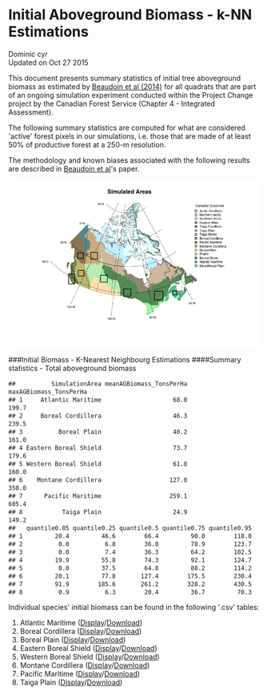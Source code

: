 # Initial Aboveground Biomass - k-NN Estimations
Dominic cyr  
Updated on Oct 27 2015

This document presents summary statistics of initial tree aboveground biomass as estimated by [Beaudoin et al (2014)][1] for all quadrats that are part of an ongoing simulation experiment conducted within the Project Change project by the Canadian Forest Service (Chapter 4 - Integrated Assessment).

The following summary statistics are computed for what are considered 'active' forest pixels in our simulations, i.e. those that are made of at least 50% of productive forest at a 250-m resolution.

The methodology and known biases associated with the following results are described in [Beaudoin et al][1]'s paper.






















<img src="README_files/figure-html/mapPlot-1.png" title="" alt="" style="display: block; margin: auto auto auto 0;" />


###Initial Biomass - K-Nearest Neighbourg Estimations
####Summary statistics - Total aboveground biomass


```
##          SimulationArea meanAGBiomass_TonsPerHa maxAGBiomass_TonsPerHa
## 1     Atlantic Maritime                    68.0                  199.7
## 2     Boreal Cordillera                    46.3                  239.5
## 3          Boreal Plain                    40.2                  161.0
## 4 Eastern Boreal Shield                    73.7                  179.6
## 5 Western Boreal Shield                    61.8                  160.0
## 6    Montane Cordillera                   127.0                  350.0
## 7      Pacific Maritime                   259.1                  605.4
## 8           Taiga Plain                    24.9                  149.2
##   quantile0.05 quantile0.25 quantile0.5 quantile0.75 quantile0.95
## 1         20.4         46.6        66.4         90.0        118.0
## 2          0.0          6.8        36.0         78.9        123.7
## 3          0.0          7.4        36.3         64.2        102.5
## 4         19.9         55.8        74.3         92.1        124.7
## 5          0.0         37.5        64.8         88.2        114.2
## 6         20.1         77.8       127.4        175.5        230.4
## 7         91.9        185.6       261.2        328.2        430.5
## 8          0.9          6.3        20.4         36.7         70.3
```

Individual species' initial biomass can be found in the following '.csv' tables:

1. Atlantic Maritime ([Display][2]/[Download][3])
2. Boreal Cordillera ([Display][4]/[Download][5])
3. Boreal Plain ([Display][6]/[Download][7])
4. Eastern Boreal Shield ([Display][8]/[Download][9])
5. Western Boreal Shield ([Display][10]/[Download][11])
6. Montane Cordillera ([Display][12]/[Download][13])
7. Pacific Maritime ([Display][14]/[Download][15])
8. Taiga Plain ([Display][16]/[Download][17])


[1]: http://www.nrcresearchpress.com/doi/abs/10.1139/cjfr-2013-0401
[2]: https://github.com/dcyr/InitialBiomass/blob/master/summaryStats/initBiomassSummaryStats_AM.csv
[4]: https://github.com/dcyr/InitialBiomass/blob/master/summaryStats/initBiomassSummaryStats_BC.csv
[6]: https://github.com/dcyr/InitialBiomass/blob/master/summaryStats/initBiomassSummaryStats_BP.csv
[8]: https://github.com/dcyr/InitialBiomass/blob/master/summaryStats/initBiomassSummaryStats_BSE.csv
[10]: https://github.com/dcyr/InitialBiomass/blob/master/summaryStats/initBiomassSummaryStats_BSW.csv
[12]: https://github.com/dcyr/InitialBiomass/blob/master/summaryStats/initBiomassSummaryStats_MC.csv
[14]: https://github.com/dcyr/InitialBiomass/blob/master/summaryStats/initBiomassSummaryStats_PM.csv
[16]: https://github.com/dcyr/InitialBiomass/blob/master/summaryStats/initBiomassSummaryStats_TP.csv
[3]: https://raw.githubusercontent.com/dcyr/InitialBiomass/master/summaryStats/initBiomassSummaryStats_AM.csv
[5]: https://raw.githubusercontent.com/dcyr/InitialBiomass/master/summaryStats/initBiomassSummaryStats_BC.csv
[7]: https://raw.githubusercontent.com/dcyr/InitialBiomass/master/summaryStats/initBiomassSummaryStats_BP.csv
[9]: https://raw.githubusercontent.com/dcyr/InitialBiomass/master/summaryStats/initBiomassSummaryStats_BSE.csv
[11]: https://raw.githubusercontent.com/dcyr/InitialBiomass/master/summaryStats/initBiomassSummaryStats_BSW.csv
[13]: https://raw.githubusercontent.com/dcyr/InitialBiomass/master/summaryStats/initBiomassSummaryStats_MC.csv
[15]: https://raw.githubusercontent.com/dcyr/InitialBiomass/master/summaryStats/initBiomassSummaryStats_PM.csv
[17]: https://raw.githubusercontent.com/dcyr/InitialBiomass/master/summaryStats/initBiomassSummaryStats_TP.csv

